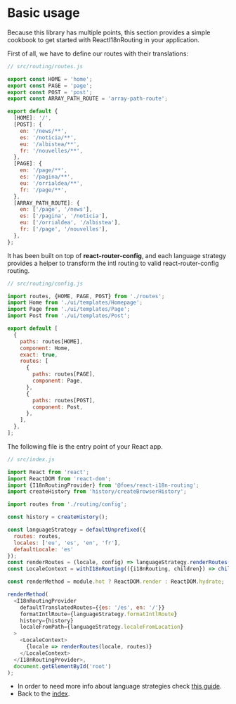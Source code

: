# Basic usage

Because this library has multiple points, this section provides a simple cookbook to get started with ReactI18nRouting
in your application. 

First of all, we have to define our routes with their translations:

```javascript
// src/routing/routes.js

export const HOME = 'home';
export const PAGE = 'page';
export const POST = 'post';
export const ARRAY_PATH_ROUTE = 'array-path-route';

export default {
  [HOME]: '/',
  [POST]: {
    en: '/news/**',
    es: '/noticia/**',
    eu: '/albistea/**',
    fr: '/nouvelles/**',
  },
  [PAGE]: {
    en: '/page/**',
    es: '/pagina/**',
    eu: '/orrialdea/**',
    fr: '/page/**',
  },
  [ARRAY_PATH_ROUTE]: {
    en: ['/page', '/news'],
    es: ['/pagina', '/noticia'],
    eu: ['/orrialdea', '/albistea'],
    fr: ['/page', '/nouvelles'],
  },
};
```

It has been built on top of **react-router-config**, and each language strategy provides a helper to transform
the intl routing to valid react-router-config routing.

```javascript
// src/routing/config.js

import routes, {HOME, PAGE, POST} from './routes';
import Home from './ui/templates/Homepage';
import Page from './ui/templates/Page';
import Post from './ui/templates/Post';

export default [
  {
    paths: routes[HOME],
    component: Home,
    exact: true,
    routes: [
      {
        paths: routes[PAGE],
        component: Page,
      },
      {
        paths: routes[POST],
        component: Post,
      },
    ],
  },
];
```

The following file is the entry point of your React app.

```javascript
// src/index.js

import React from 'react';
import ReactDOM from 'react-dom';
import {I18nRoutingProvider} from '@foes/react-i18n-routing';
import createHistory from 'history/createBrowserHistory';

import routes from './routing/config';

const history = createHistory();

const languageStrategy = defaultUnprefixed({
  routes: routes,
  locales: ['eu', 'es', 'en', 'fr'],
  defaultLocale: 'es'
});
const renderRoutes = (locale, config) => languageStrategy.renderRoutes(locale)(config);
const LocaleContext = withI18nRouting(({i18nRouting, children}) => children(i18nRouting.locale));

const renderMethod = module.hot ? ReactDOM.render : ReactDOM.hydrate;

renderMethod(
  <I18nRoutingProvider
    defaultTranslatedRoutes={{es: '/es', en: '/'}}
    formatIntlRoute={languageStrategy.formatIntlRoute}
    history={history}
    localeFromPath={languageStrategy.localeFromLocation}
  >
    <LocaleContext>
      {locale => renderRoutes(locale, routes)}
    </LocaleContext>
  </I18nRoutingProvider>,
  document.getElementById('root')
);
```

- In order to need more info about language strategies check [this guide](language_strategies.md).
- Back to the [index](index.md).
